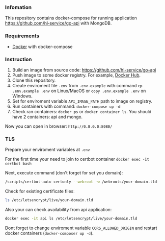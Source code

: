 ### Infomation

This repository contains docker-compose for running application https://github.com/hl-service/go-api with MongoDB.

### Requirements
- [Docker](https://www.docker.com/) with docker-compose

### Instruction
1. Build an image from source code: https://github.com/hl-service/go-api
2. Push image to some docker registry. For example, [Docker Hub](https://hub.docker.com).
3. Clone this repository.
4. Create enviroment file ```.env``` from ```.env.example``` with command ```cp .env.example .env``` on Linux/MacOS or ```copy .env.example .env``` on Windows.
5. Set for enviroment variable ```API_IMAGE_PATH``` path to image on registry.
6. Run containers with command: ```docker-compose up -d```
7. Check ran containers: ```docker ps``` or ```docker container ls```. You should have 2 containers: api and mongo.

Now you can open in browser: ```http://0.0.0.0:8080/```

### TLS
Prepare your enviroment variables at ```.env```

For the first time your need to join to certbot container ```docker exec -it certbot bash```

Next, execute command (don't forget for set you domain):

```bash
/scripts/certbot-auto certonly --webroot -w /webroots/your-domain.tld -d your-domain.tld
```

Check for existing certificate files:
```bash
ls /etc/letsencrypt/live/your-domain.tld
```

Also your can check availability from api application:
```bash
docker exec -it api ls /etc/letsencrypt/live/your-domain.tld
```

Dont forget to change enviroment variable ```CORS_ALLOWED_ORIGIN``` and restart docker containers (```docker-composer up -d```).
